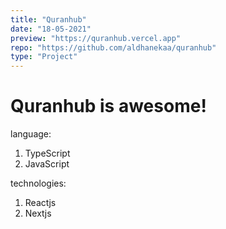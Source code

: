 ```yaml
---
title: "Quranhub"
date: "18-05-2021"
preview: "https://quranhub.vercel.app"
repo: "https://github.com/aldhanekaa/quranhub"
type: "Project"
---
```


# Quranhub is awesome!

language:

1. TypeScript
2. JavaScript

technologies:

1. Reactjs
2. Nextjs
